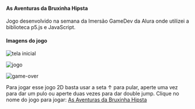 #### As Aventuras da Bruxinha Hipsta

Jogo desenvolvido na semana da Imersão GameDev da Alura onde utilizei a biblioteca p5.js e JavaScript.

#### Imagens do jogo
![tela inicial](https://i.ibb.co/b1BPV1v/8.png "tela inicial")

![jogo](https://i.ibb.co/376VdvH/9.png "jogo")

![game-over](https://i.ibb.co/8j2WTyn/10.png "game-over")

Para jogar esse jogo 2D basta usar a seta ↑ para pular, aperte uma vez para dar um pulo ou aperte duas vezes para dar double jump.
Clique no nome do jogo para jogar: [As Aventuras da Bruxinha Hipsta](https://as-aventuras-da-bruxinha-hipsta.netlify.app/ "As Aventuras da Bruxinha Hipsta")


